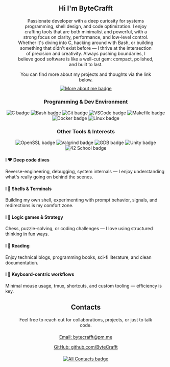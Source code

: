 <section id="about-me">
    <div style="text-align: center;margin-left: 40px;margin-right: 40px">
        <h1 align="center">Hi I'm ByteCrafft</h1>
        <p align="center">
            Passionate developer with a deep curiosity for systems programming, shell design, and code optimization.  
            I enjoy crafting tools that are both minimalist and powerful, with a strong focus on clarity, performance, and low-level control.  
            Whether it's diving into C, hacking around with Bash, or building something that didn't exist before — I thrive at the intersection of precision and creativity.  
            Always pushing boundaries, I believe good software is like a well-cut gem: compact, polished, and built to last.
        </p>
        <p align="center" style="margin-bottom: 10px;margin-top: 10px">
            You can find more about my projects and thoughts via the link below.
        </p>
        <a href="https://github.com/ByteCrafft" target="_blank">
            <img align="center" src="https://img.shields.io/badge/More%20about%20me-4d4d4d?style=for-the-badge" alt="More about me badge">
        </a>
    </div>
</section>

<section id="skills">
    <div style="text-align: center;">
        <h3 align="center">Programming & Dev Environment</h3>
        <img src="https://img.shields.io/badge/C-%2300599C.svg?style=for-the-badge&logo=c&logoColor=white" alt="C badge">
        <img src="https://img.shields.io/badge/Bash-121011?style=for-the-badge&logo=gnu-bash&logoColor=white" alt="Bash badge">
        <img src="https://img.shields.io/badge/Git-%23F05032.svg?style=for-the-badge&logo=git&logoColor=white" alt="Git badge">
        <img src="https://img.shields.io/badge/VSCode-007ACC?style=for-the-badge&logo=visual-studio-code&logoColor=white" alt="VSCode badge">
        <img src="https://img.shields.io/badge/Makefile-333333?style=for-the-badge" alt="Makefile badge">
        <img src="https://img.shields.io/badge/Docker-2496ED?style=for-the-badge&logo=docker&logoColor=white" alt="Docker badge">
        <img src="https://img.shields.io/badge/Linux-FCC624?style=for-the-badge&logo=linux&logoColor=black" alt="Linux badge">
    </div>
    <div style="text-align: center;">
        <h3 align="center">Other Tools & Interests</h3>
        <img src="https://img.shields.io/badge/OpenSSL-721412?style=for-the-badge" alt="OpenSSL badge">
        <img src="https://img.shields.io/badge/Valgrind-4B6C4F?style=for-the-badge" alt="Valgrind badge">
        <img src="https://img.shields.io/badge/GDB-9E2A2B?style=for-the-badge" alt="GDB badge">
        <img src="https://img.shields.io/badge/Unity-000000.svg?style=for-the-badge&logo=unity&logoColor=white" alt="Unity badge">
        <img src="https://img.shields.io/badge/42%20School-000?style=for-the-badge" alt="42 School badge">
    </div>
</section>

<section id="hobby">
    <div style="margin-top: 20px">
        <h4>I ❤️ Deep code dives</h4>
        <p>Reverse-engineering, debugging, system internals — I enjoy understanding what's really going on behind the scenes.</p>
        <h4>I 💙 Shells & Terminals</h4>
        <p>Building my own shell, experimenting with prompt behavior, signals, and redirections is my comfort zone.</p>
        <h4>I 💜 Logic games & Strategy</h4>
        <p>Chess, puzzle-solving, or coding challenges — I love using structured thinking in fun ways.</p>
        <h4>I 💛 Reading</h4>
        <p>Enjoy technical blogs, programming books, sci-fi literature, and clean documentation.</p>
        <h4>I 💚 Keyboard-centric workflows</h4>
        <p>Minimal mouse usage, tmux, shortcuts, and custom tooling — efficiency is key.</p>
    </div>
</section>

<section id="contacts">
    <div style="text-align: center;margin-left: 40px;margin-right: 40px">
        <h2 align="center">Contacts</h2>
        <p>
            Feel free to reach out for collaborations, projects, or just to talk code.
        </p>
        <p style="margin-top: 20px">
            <a href="mailto:bytecrafft@pm.me" target="_blank">
                Email: bytecrafft@pm.me
            </a>
        </p>
        <p style="margin-bottom: 20px">
            <a href="https://github.com/ByteCrafft" target="_blank">
                GitHub: github.com/ByteCrafft
            </a>    
        </p>
        <a href="https://github.com/ByteCrafft" target="_blank">
            <img src="https://img.shields.io/badge/All%20Contacts-4d4d4d?style=for-the-badge" alt="All Contacts badge">
        </a>
    </div>
</section>

